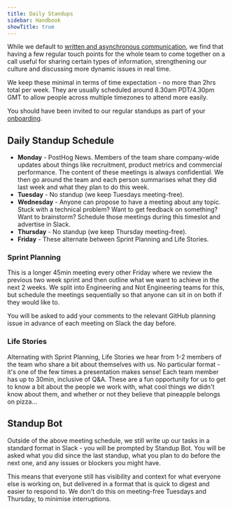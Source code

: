 ```yaml
---
title: Daily Standups
sidebar: Handbook
showTitle: true
---
```


While we default to [written and asynchronous communication](/handbook/company/communication), we find that having a few regular touch points for the whole team to come together on a call useful for sharing certain types of information, strengthening our culture and discussing more dynamic issues in real time. 

We keep these minimal in terms of time expectation - no more than 2hrs total per week. They are usually scheduled around 8.30am PDT/4.30pm GMT to allow people across multiple timezones to attend more easily. 

You should have been invited to our regular standups as part of your [onboarding](/handbook/people/onboarding). 

## Daily Standup Schedule

- **Monday** - PostHog News. Members of the team share company-wide updates about things like recruitment, product metrics and commercial performance. The content of these meetings is always confidential. We then go around the team and each person summarises what they did last week and what they plan to do this week. 
- **Tuesday** - No standup (we keep Tuesdays meeting-free). 
- **Wednesday** - Anyone can propose to have a meeting about any topic. Stuck with a technical problem? Want to get feedback on something? Want to brainstorm? Schedule those meetings during this timeslot and advertise in Slack.
- **Thursday** - No standup (we keep Thursday meeting-free). 
- **Friday** - These alternate between Sprint Planning and Life Stories.

### Sprint Planning

This is a longer 45min meeting every other Friday where we review the previous two week sprint and then outline what we want to achieve in the next 2 weeks. We split into Engineering and Not Engineering teams for this, but schedule the meetings sequentially so that anyone can sit in on both if they would like to. 

You will be asked to add your comments to the relevant GitHub planning issue in advance of each meeting on Slack the day before. 

### Life Stories

Alternating with Sprint Planning, Life Stories we hear from 1-2 members of the team who share a bit about themselves with us. No particular format - it's one of the few times a presentation makes sense! Each team member has up to 30min, inclusive of Q&A. These are a fun opportunity for us to get to know a bit about the people we work with, what cool things we didn't know about them, and whether or not they believe that pineapple belongs on pizza...

## Standup Bot

Outside of the above meeting schedule, we still write up our tasks in a standard format in Slack - you will be prompted by Standup Bot. You will be asked what you did since the last standup, what you plan to do before the next one, and any issues or blockers you might have. 

This means that everyone still has visibility and context for what everyone else is working on, but delivered in a format that is quick to digest and easier to respond to. We don't do this on meeting-free Tuesdays and Thursday, to minimise interruptions. 
